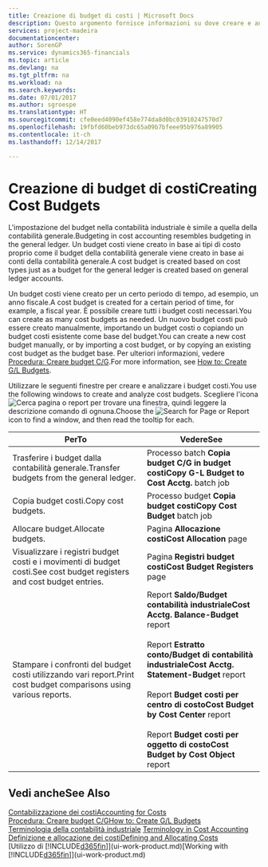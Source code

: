 ```yaml
---
title: Creazione di budget di costi | Microsoft Docs
description: Questo argomento fornisce informazioni su dove creare e analizzare budget costi.
services: project-madeira
documentationcenter: 
author: SorenGP
ms.service: dynamics365-financials
ms.topic: article
ms.devlang: na
ms.tgt_pltfrm: na
ms.workload: na
ms.search.keywords: 
ms.date: 07/01/2017
ms.author: sgroespe
ms.translationtype: HT
ms.sourcegitcommit: cfe0eed4090ef458e774da8d0bc03910247570d7
ms.openlocfilehash: 19fbfd60beb973dc65a09b7bfeee95b976a89905
ms.contentlocale: it-ch
ms.lasthandoff: 12/14/2017

---
```

# <a name="creating-cost-budgets"></a><span data-ttu-id="c37be-103">Creazione di budget di costi</span><span class="sxs-lookup"><span data-stu-id="c37be-103">Creating Cost Budgets</span></span>
<span data-ttu-id="c37be-104">L'impostazione del budget nella contabilità industriale è simile a quella della contabilità generale.</span><span class="sxs-lookup"><span data-stu-id="c37be-104">Budgeting in cost accounting resembles budgeting in the general ledger.</span></span> <span data-ttu-id="c37be-105">Un budget costi viene creato in base ai tipi di costo proprio come il budget della contabilità generale viene creato in base ai conti della contabilità generale.</span><span class="sxs-lookup"><span data-stu-id="c37be-105">A cost budget is created based on cost types just as a budget for the general ledger is created based on general ledger accounts.</span></span>  

<span data-ttu-id="c37be-106">Un budget costi viene creato per un certo periodo di tempo, ad esempio, un anno fiscale.</span><span class="sxs-lookup"><span data-stu-id="c37be-106">A cost budget is created for a certain period of time, for example, a fiscal year.</span></span> <span data-ttu-id="c37be-107">È possibile creare tutti i budget costi necessari.</span><span class="sxs-lookup"><span data-stu-id="c37be-107">You can create as many cost budgets as needed.</span></span> <span data-ttu-id="c37be-108">Un nuovo budget costi può essere creato manualmente, importando un budget costi o copiando un budget costi esistente come base del budget.</span><span class="sxs-lookup"><span data-stu-id="c37be-108">You can create a new cost budget manually, or by importing a cost budget, or by copying an existing cost budget as the budget base.</span></span> <span data-ttu-id="c37be-109">Per ulteriori informazioni, vedere [Procedura: Creare budget C/G](finance-how-create-budgets.md).</span><span class="sxs-lookup"><span data-stu-id="c37be-109">For more information, see [How to: Create G/L Budgets](finance-how-create-budgets.md).</span></span>

<span data-ttu-id="c37be-110">Utilizzare le seguenti finestre per creare e analizzare i budget costi.</span><span class="sxs-lookup"><span data-stu-id="c37be-110">You use the following windows to create and analyze cost budgets.</span></span> <span data-ttu-id="c37be-111">Scegliere l'icona ![Cerca pagina o report](media/ui-search/search_small.png "icona Cerca pagina o report") per trovare una finestra, quindi leggere la descrizione comando di ognuna.</span><span class="sxs-lookup"><span data-stu-id="c37be-111">Choose the ![Search for Page or Report](media/ui-search/search_small.png "Search for Page or Report icon") icon to find a window, and then read the tooltip for each.</span></span>

|<span data-ttu-id="c37be-112">Per</span><span class="sxs-lookup"><span data-stu-id="c37be-112">To</span></span>|<span data-ttu-id="c37be-113">Vedere</span><span class="sxs-lookup"><span data-stu-id="c37be-113">See</span></span>|  
|--------|---------|  
|<span data-ttu-id="c37be-114">Trasferire i budget dalla contabilità generale.</span><span class="sxs-lookup"><span data-stu-id="c37be-114">Transfer budgets from the general ledger.</span></span>|<span data-ttu-id="c37be-115">Processo batch **Copia budget C/G in budget costi**</span><span class="sxs-lookup"><span data-stu-id="c37be-115">**Copy G-L Budget to Cost Acctg.** batch job</span></span>|  
|<span data-ttu-id="c37be-116">Copia budget costi.</span><span class="sxs-lookup"><span data-stu-id="c37be-116">Copy cost budgets.</span></span>|<span data-ttu-id="c37be-117">Processo budget **Copia budget costi**</span><span class="sxs-lookup"><span data-stu-id="c37be-117">**Copy Cost Budget** batch job</span></span>|  
|<span data-ttu-id="c37be-118">Allocare budget.</span><span class="sxs-lookup"><span data-stu-id="c37be-118">Allocate budgets.</span></span>|<span data-ttu-id="c37be-119">Pagina **Allocazione costi**</span><span class="sxs-lookup"><span data-stu-id="c37be-119">**Cost Allocation** page</span></span>|  
|<span data-ttu-id="c37be-120">Visualizzare i registri budget costi e i movimenti di budget costi.</span><span class="sxs-lookup"><span data-stu-id="c37be-120">See cost budget registers and cost budget entries.</span></span>|<span data-ttu-id="c37be-121">Pagina **Registri budget costi**</span><span class="sxs-lookup"><span data-stu-id="c37be-121">**Cost Budget Registers** page</span></span>|  
|<span data-ttu-id="c37be-122">Stampare i confronti del budget costi utilizzando vari report.</span><span class="sxs-lookup"><span data-stu-id="c37be-122">Print cost budget comparisons using various reports.</span></span>|<span data-ttu-id="c37be-123">Report **Saldo/Budget contabilità industriale**</span><span class="sxs-lookup"><span data-stu-id="c37be-123">**Cost Acctg. Balance-Budget** report</span></span><br /><br /> <span data-ttu-id="c37be-124">Report **Estratto conto/Budget di contabilità industriale**</span><span class="sxs-lookup"><span data-stu-id="c37be-124">**Cost Acctg. Statement-Budget** report</span></span><br /><br /> <span data-ttu-id="c37be-125">Report **Budget costi per centro di costo**</span><span class="sxs-lookup"><span data-stu-id="c37be-125">**Cost Budget by Cost Center** report</span></span><br /><br /> <span data-ttu-id="c37be-126">Report **Budget costi per oggetto di costo**</span><span class="sxs-lookup"><span data-stu-id="c37be-126">**Cost Budget by Cost Object** report</span></span>|  

## <a name="see-also"></a><span data-ttu-id="c37be-127">Vedi anche</span><span class="sxs-lookup"><span data-stu-id="c37be-127">See Also</span></span>  
[<span data-ttu-id="c37be-128">Contabilizzazione dei costi</span><span class="sxs-lookup"><span data-stu-id="c37be-128">Accounting for Costs</span></span>](finance-manage-cost-accounting.md)  
[<span data-ttu-id="c37be-129">Procedura: Creare budget C/G</span><span class="sxs-lookup"><span data-stu-id="c37be-129">How to: Create G/L Budgets</span></span>](finance-how-create-budgets.md)  
<span data-ttu-id="c37be-130">[Terminologia della contabilità industriale](finance-terminology-in-cost-accounting.md) </span><span class="sxs-lookup"><span data-stu-id="c37be-130">[Terminology in Cost Accounting](finance-terminology-in-cost-accounting.md) </span></span>  
[<span data-ttu-id="c37be-131">Definizione e allocazione dei costi</span><span class="sxs-lookup"><span data-stu-id="c37be-131">Defining and Allocating Costs</span></span>](finance-define-and-allocate-costs.md)  
<span data-ttu-id="c37be-132">[Utilizzo di [!INCLUDE[d365fin](includes/d365fin_md.md)]](ui-work-product.md)</span><span class="sxs-lookup"><span data-stu-id="c37be-132">[Working with [!INCLUDE[d365fin](includes/d365fin_md.md)]](ui-work-product.md)</span></span>

